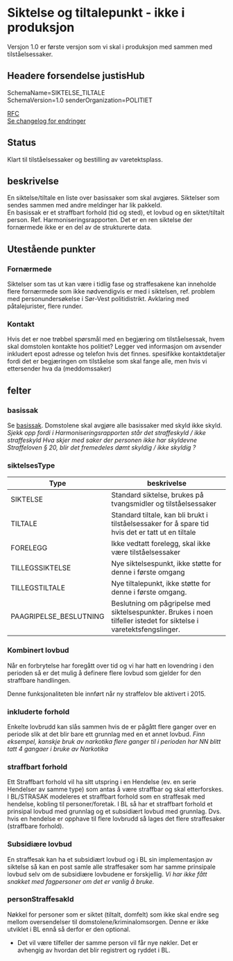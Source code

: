 # Siktelse og tiltalepunkt - ikke i produksjon
Versjon 1.0 er første versjon som vi skal i produksjon med sammen med tilståelsessaker.

## Headere forsendelse justisHub
SchemaName=SIKTELSE_TILTALE  
SchemaVersion=1.0
senderOrganization=POLITIET  

[RFC](../../rfc/MessageName-header.md)  
[Se changelog for endringer](changelog.md)


## Status
Klart til tilståelsessaker og bestilling av varetektsplass.

## beskrivelse
En siktelse/tiltale en liste over basissaker som skal avgjøres. Siktelser som sendes sammen med andre meldinger har lik pakkeId.  
En basissak er et straffbart forhold (tid og sted), et lovbud og en siktet/tiltalt person.
Ref. Harmoniseringsrapporten.
Det er en ren siktelse der fornærmede ikke er en del av de strukturerte data.

## Utestående punkter
### Fornærmede
Siktelser som tas ut kan være i tidlig fase og straffesakene kan inneholde flere fornærmede som ikke nødvendigvis er med i siktelsen, ref. problem
med personundersøkelse i Sør-Vest politidistrikt.
Avklaring med påtalejurister, flere runder.
### Kontakt
Hvis det er noe trøbbel spørsmål med en begjæring om tilståelsessak, hvem skal domstolen kontakte hos politiet?
Legger ved informasjon om avsender inkludert epost adresse og telefon hvis det finnes.
 spesifikke kontaktdetaljer fordi det er begjæringen om tilståelse som skal fange alle, men hvis vi ettersender hva da (meddomssaker)

## felter

### basissak
Se [basissak](basissak.md). Domstolene skal avgjøre alle basissaker med skyld ikke skyld.
_Sjekk opp fordi i Harmoniseringsrapporten står det straffeskyld / ikke straffeskyld_
_Hva skjer med saker der personen ikke har skyldevne Straffeloven § 20, blir det fremedeles dømt skyldig / ikke skyldig ?_

### siktelsesType
| Type            | beskrivelse                                                                                                         |
|-----------------|---------------------------------------------------------------------------------------------------------------------|
| SIKTELSE        | Standard siktelse, brukes på tvangsmidler og tilståelsessaker                                                       |
| TILTALE         | Standard tiltale, kan bli brukt i tilståelsessaker for å spare tid hvis det er tatt ut en tiltale                   |
| FORELEGG        | Ikke vedtatt forelegg, skal ikke være tilståelsessaker                                                              |                                           |
| TILLEGSSIKTELSE | Nye siktelsespunkt, ikke støtte for denne i første omgang                                                           |
|TILLEGSTILTALE| Nye tiltalepunkt, ikke støtte for denne i første omgang.                                                            |
|PAAGRIPELSE_BESLUTNING| Beslutning om pågripelse med siktelsespunkter. Brukes i noen tilfeller istedet for siktelse i varetektsfengslinger. |

### Kombinert lovbud
Når en forbrytelse har foregått over tid og vi har hatt en lovendring i den perioden så er det mulig å definere flere lovbud som gjelder for den straffbare handlingen.
<!-- Eksempel på en slik post --> 
Denne funksjonaliteten ble innført når ny straffelov ble aktivert i 2015. <!-- sjekk dato i BL kode -->

### inkluderte forhold
Enkelte lovbrudd kan slås sammen hvis de er pågått flere ganger over en periode slik at det blir bare ett grunnlag med en et annet lovbud.
_Finn eksempel, kanskje bruk av narkotika flere ganger til i perioden har NN blitt tatt 4 gangaer i bruke av Narkotika_

### straffbart forhold
Ett Straffbart forhold vil ha sitt utspring i en Hendelse (ev. en serie Hendelser av samme type) som  antas å være straffbar og skal etterforskes. I BL/STRASAK modeleres et straffbart forhold som en straffesak med hendelse, kobling til personer/foretak.
I BL så har et straffbart forhold et prinsipal lovbud med grunnlag og et subsidiært lovbud med grunnlag. Dvs. hvis en hendelse er opphave til flere lovbrudd så lages det flere straffesaker (straffbare forhold).

### Subsidiære lovbud
En straffesak kan ha et subsidiært lovbud og i BL sin implementasjon av siktelse så kan en post samle alle straffesaker som har samme prinsipale lovbud selv om de subsidiære lovbudene er forskjellig.
_Vi har ikke fått snakket med fagpersoner om det er vanlig å bruke._

### personStraffesakId
Nøkkel for personer som er siktet (tiltalt, domfelt) som ikke skal endre seg mellom oversendelser til domstolene/kriminalomsorgen.
Denne er ikke utviklet i BL ennå så derfor er den optional.
* Det vil være tilfeller der samme person vil får nye nøkler. Det er avhengig av hvordan det blir registrert og ryddet i BL.
